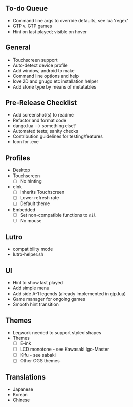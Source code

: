 ## To-do Queue

- Command line args to override defaults, see lua 'regex'
- GTP v. GTP games
- Hint on last played; visible on hover

## General

- Touchscreen support
- Auto-detect device profile
- Add window, android to make
- Command line options and help
- love 2D and gnugo etc installation helper
- Add stone type by means of metatables

## Pre-Release Checklist

- Add screenshot(s) to readme
- Refactor and format code
- dango.lua --> something else?
- Automated tests; sanity checks
- Contribution guidelines for testing/features
- Icon for .exe

## Profiles

- Desktop
- Touchscreen
  - [ ] No hinting
- eInk
  - [ ] Inherits Touchscreen
  - [ ] Lower refresh rate
  - [ ] Default theme
- Embedded
  - [ ] Set non-compatible functions to `nil`
  - [ ] No mouse

## Lutro

- compatibility mode
- lutro-helper.sh

## UI

- Hint to show last played
- Add simple menu
- Add side A-1 legends (already implemented in gtp.lua)
- Game manager for ongoing games
- Smooth hint transition

## Themes

- Legwork needed to support styled shapes
- Themes
  - [ ] E-ink
  - [ ] LCD monotone - see Kawasaki Igo-Master
  - [ ] Kifu - see sabaki
  - [ ] Other OGS themes

## Translations

- Japanese
- Korean
- Chinese
